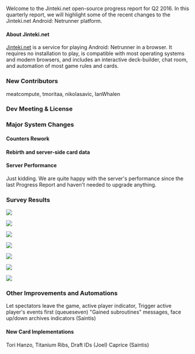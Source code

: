 Welcome to the Jinteki.net open-source progress report for Q2 2016. In this quarterly report, we will highlight some of the recent changes to the Jinteki.net Android: Netrunner platform.

#### About Jinteki.net

[Jinteki.net](http://www.jinteki.net) is a service for playing Android: Netrunner in a browser. It requires no installation to play, is compatible with most operating systems and modern browsers, and includes an interactive deck-builder, chat room, and automation of most game rules and cards.

### New Contributors
meatcompute, tmoritaa, nikolasavic, IanWhalen

### Dev Meeting & License

### Major System Changes
#### Counters Rework

#### Rebirth and server-side card data

#### Server Performance
Just kidding. We are quite happy with the server's performance since the last Progress Report and haven't needed to upgrade anything.


### Survey Results

![](http://i.imgur.com/g1R2lNH.png)

![](https://i.imgur.com/MyPFvtN.png)

![](http://i.imgur.com/JKvUR9D.png)

![](http://i.imgur.com/Tn7Fmmd.png)

![](http://i.imgur.com/qONXXhA.png)

![](http://i.imgur.com/nEYhJ7B.png)

![](http://i.imgur.com/F8YQqw9.png)

### Other Improvements and Automations
Let spectators leave the game, active player indicator, Trigger active player's events first (queueseven)
"Gained subroutines" messages, face up/down archives indicators (Saintis)


#### New Card Implementations
Tori Hanzo, Titanium Ribs, Draft IDs (Joel)
Caprice (Saintis)
